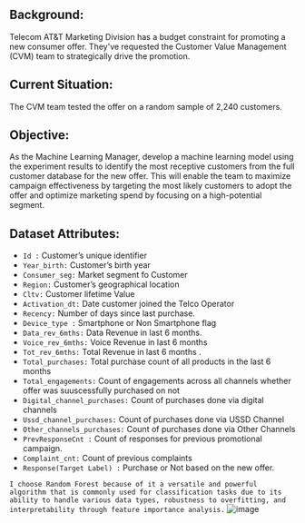 ## Background:
Telecom AT&T Marketing Division has a budget constraint for promoting a new consumer offer. They've requested the Customer Value Management (CVM) team to strategically drive the promotion.

## Current Situation:
The CVM team tested the offer on a random sample of 2,240 customers.

## Objective:
As the Machine Learning Manager, develop a machine learning model using the experiment results to identify the most receptive customers from the full customer database for the new offer. 
This will enable the team to maximize campaign effectiveness by targeting the most likely customers to adopt the offer and optimize marketing spend by focusing on a high-potential segment.

## Dataset Attributes:
-    `Id :` Customer’s unique identifier
-    `Year_birth:` Customer’s birth year
-   ``Consumer_seg:`` Market segment fo Customer
-    ``Region:`` Customer’s geographical location
-    ``Cltv:`` Customer lifetime Value
-    ``Activation_dt:`` Date customer joined the Telco Operator
-    ``Recency:`` Number of days since last purchase.
-    ``Device_type :`` Smartphone or Non Smartphone flag
-    ``Data_rev_6mths:`` Data Revenue in last 6 months.
-    ``Voice_rev_6mths:`` Voice Revenue in last 6 months
-    ``Tot_rev_6mths:`` Total Revenue in last 6 months .
-    ``Total_purchases:`` Total purchase count of all products in the last 6 months
-    ``Total_engagements:`` Count of engagements across all channels whether offer was suuscessfully purchased on not
-    ``Digital_channel_purchases:`` Count of purchases done via digital channels
-    ``Ussd_channel_purchases:`` Count of purchases done via USSD Channel
-    ``Other_channels_purchases:`` Count of purchases done via Other Channels
-    ``PrevResponseCnt :`` Count of responses for previous promotional campaign.
-    ``Complaint_cnt:`` Count of previous complaints
-    ``Response(Target Label) :`` Purchase or Not based on the new offer.



`I choose Random Forest because of it a versatile and powerful algorithm that is commonly used for classification tasks due to its ability to handle various data types, robustness to overfitting, and interpretability through feature importance analysis.`
![image](https://github.com/user-attachments/assets/d3f08593-29ab-4ce4-8c5a-fcfc6641c0a3)
